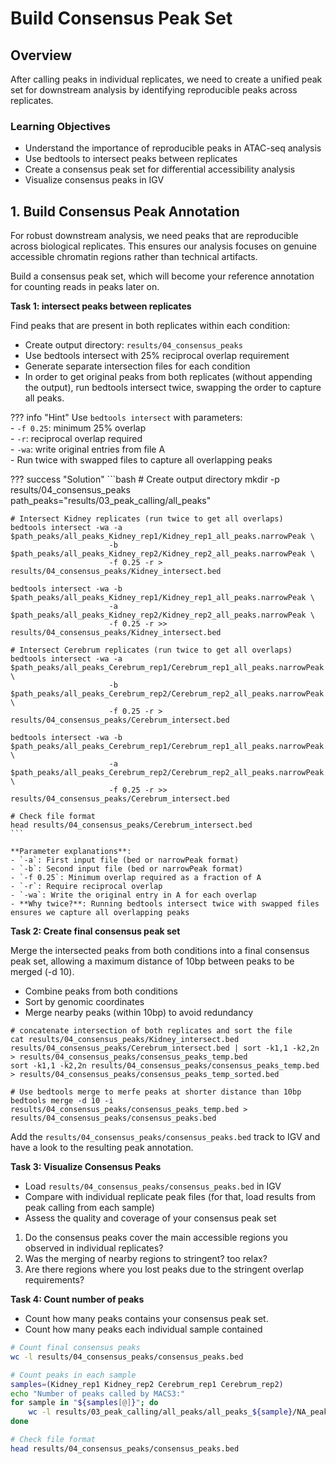 # Build Consensus Peak Set

## Overview
After calling peaks in individual replicates, we need to create a unified peak set for downstream analysis by identifying reproducible peaks across replicates.

### Learning Objectives
- Understand the importance of reproducible peaks in ATAC-seq analysis
- Use bedtools to intersect peaks between replicates
- Create a consensus peak set for differential accessibility analysis
- Visualize consensus peaks in IGV



## 1. Build Consensus Peak Annotation

For robust downstream analysis, we need peaks that are reproducible across biological replicates. This ensures our analysis focuses on genuine accessible chromatin regions rather than technical artifacts.

Build a consensus peak set, which will become your reference annotation for counting reads in peaks later on.


**Task 1: intersect peaks between replicates**

Find peaks that are present in both replicates within each condition:

- Create output directory: `results/04_consensus_peaks`
- Use bedtools intersect with 25% reciprocal overlap requirement
- Generate separate intersection files for each condition
- In order to get original peaks from both replicates (without appending the output), run bedtools intersect twice, swapping the order to capture all peaks. 

??? info "Hint"
    Use `bedtools intersect` with parameters:  
    - `-f 0.25`: minimum 25% overlap  
    - `-r`: reciprocal overlap required  
    - `-wa`: write original entries from file A  
    - Run twice with swapped files to capture all overlapping peaks

??? success "Solution"
    ```bash
    # Create output directory
    mkdir -p results/04_consensus_peaks
    path_peaks="results/03_peak_calling/all_peaks"

    # Intersect Kidney replicates (run twice to get all overlaps)
    bedtools intersect -wa -a $path_peaks/all_peaks_Kidney_rep1/Kidney_rep1_all_peaks.narrowPeak \
                          -b $path_peaks/all_peaks_Kidney_rep2/Kidney_rep2_all_peaks.narrowPeak \
                          -f 0.25 -r > results/04_consensus_peaks/Kidney_intersect.bed
    
    bedtools intersect -wa -b $path_peaks/all_peaks_Kidney_rep1/Kidney_rep1_all_peaks.narrowPeak \
                          -a $path_peaks/all_peaks_Kidney_rep2/Kidney_rep2_all_peaks.narrowPeak \
                          -f 0.25 -r >> results/04_consensus_peaks/Kidney_intersect.bed

    # Intersect Cerebrum replicates (run twice to get all overlaps)
    bedtools intersect -wa -a $path_peaks/all_peaks_Cerebrum_rep1/Cerebrum_rep1_all_peaks.narrowPeak \
                          -b $path_peaks/all_peaks_Cerebrum_rep2/Cerebrum_rep2_all_peaks.narrowPeak \
                          -f 0.25 -r > results/04_consensus_peaks/Cerebrum_intersect.bed
    
    bedtools intersect -wa -b $path_peaks/all_peaks_Cerebrum_rep1/Cerebrum_rep1_all_peaks.narrowPeak \
                          -a $path_peaks/all_peaks_Cerebrum_rep2/Cerebrum_rep2_all_peaks.narrowPeak \
                          -f 0.25 -r >> results/04_consensus_peaks/Cerebrum_intersect.bed

    # Check file format
    head results/04_consensus_peaks/Cerebrum_intersect.bed
    ```

    **Parameter explanations**:  
    - `-a`: First input file (bed or narrowPeak format)  
    - `-b`: Second input file (bed or narrowPeak format)    
    - `-f 0.25`: Minimum overlap required as a fraction of A  
    - `-r`: Require reciprocal overlap  
    - `-wa`: Write the original entry in A for each overlap  
    - **Why twice?**: Running bedtools intersect twice with swapped files ensures we capture all overlapping peaks  


**Task 2: Create final consensus peak set**

Merge the intersected peaks from both conditions into a final consensus peak set, allowing a maximum distance of 10bp between peaks to be merged (-d 10).  

- Combine peaks from both conditions
- Sort by genomic coordinates
- Merge nearby peaks (within 10bp) to avoid redundancy




```{bash}
# concatenate intersection of both replicates and sort the file
cat results/04_consensus_peaks/Kidney_intersect.bed results/04_consensus_peaks/Cerebrum_intersect.bed | sort -k1,1 -k2,2n > results/04_consensus_peaks/consensus_peaks_temp.bed
sort -k1,1 -k2,2n results/04_consensus_peaks/consensus_peaks_temp.bed > results/04_consensus_peaks/consensus_peaks_temp_sorted.bed

# Use bedtools merge to merfe peaks at shorter distance than 10bp
bedtools merge -d 10 -i results/04_consensus_peaks/consensus_peaks_temp.bed > results/04_consensus_peaks/consensus_peaks.bed
```


Add the `results/04_consensus_peaks/consensus_peaks.bed` track to IGV and have a look to the resulting peak annotation. 

**Task 3: Visualize Consensus Peaks**


- Load `results/04_consensus_peaks/consensus_peaks.bed` in IGV
- Compare with individual replicate peak files (for that, load results from peak calling from each sample)
- Assess the quality and coverage of your consensus peak set

1. Do the consensus peaks cover the main accessible regions you observed in individual replicates?
2. Was the merging of nearby regions to stringent? too relax? 
3. Are there regions where you lost peaks due to the stringent overlap requirements?


**Task 4: Count number of peaks**

- Count how many peaks contains your consensus peak set.
- Count how many peaks each individual sample contained

```bash
# Count final consensus peaks
wc -l results/04_consensus_peaks/consensus_peaks.bed

# Count peaks in each sample
samples=(Kidney_rep1 Kidney_rep2 Cerebrum_rep1 Cerebrum_rep2)
echo "Number of peaks called by MACS3:"
for sample in "${samples[@]}"; do
    wc -l results/03_peak_calling/all_peaks/all_peaks_${sample}/NA_peaks.narrowPeak
done

# Check file format
head results/04_consensus_peaks/consensus_peaks.bed
```